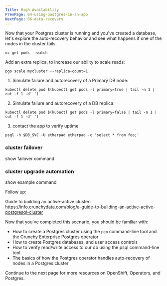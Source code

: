 ```yaml
---
Title: High-Availability
PrevPage: 04-using-postgres-in-an-app
NextPage: 06-data-recovery
---
```

Now that your Postgres cluster is running and you've created a database, let's explore the auto-recovery behavior and see what happens if one of the nodes in the cluster fails.

```execute-2
oc get pods --watch
```

Add an extra replica, to increase our ability to scale reads:

```execute-1
pgo scale mycluster --replica-count=1
```

1. Simulate failure and autorecovery of a Primary DB node:

```execute-1
kubectl delete pod $(kubectl get pods -l primary=true | tail -n 1 | cut -f 1 -d' ')
```

2. Simulate failure and autorecovery of a DB replica:

```execute-1
kubectl delete pod $(kubectl get pods -l primary=false | tail -n 1 | cut -f 1 -d' ')
```

3. contact the app to verify uptime

```execute-1
psql -h $DB_SVC -U etherpad etherpad -c 'select * from foo;'
```

### cluster failover

show failover command

### cluster upgrade automation

show example command


Follow up: 

Guide to building an active-active cluster:
https://info.crunchydata.com/blog/a-guide-to-building-an-active-active-postgresql-cluster

Now that you've completed this scenario, you should be familiar with:
* How to create a Postgres cluster using the `pgo` command-line tool and the Crunchy Enterprise Postgres operator
* How to create Postgres databases, and user access controls
* How to verify read/write access to our db using the psql command-line tool
* The basics of how the Postgres operator handles auto-recovery of nodes in a Postgres cluster

Continue to the next page for more resources on OpenShift, Operators, and Postgres.
